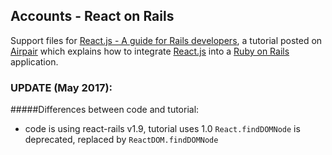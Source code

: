 ## Accounts - React on Rails

Support files for [React.js - A guide for Rails developers](https://www.airpair.com/reactjs/posts/reactjs-a-guide-for-rails-developers), a tutorial posted on [Airpair](https://www.airpair.com/) which explains how to integrate [React.js](https://facebook.github.io/react/) into a [Ruby on Rails](http://rubyonrails.org/) application.

### UPDATE (May 2017):
#####Differences between code and tutorial:
* code is using react-rails v1.9, tutorial uses 1.0
`React.findDOMNode` is deprecated, replaced by `ReactDOM.findDOMNode`